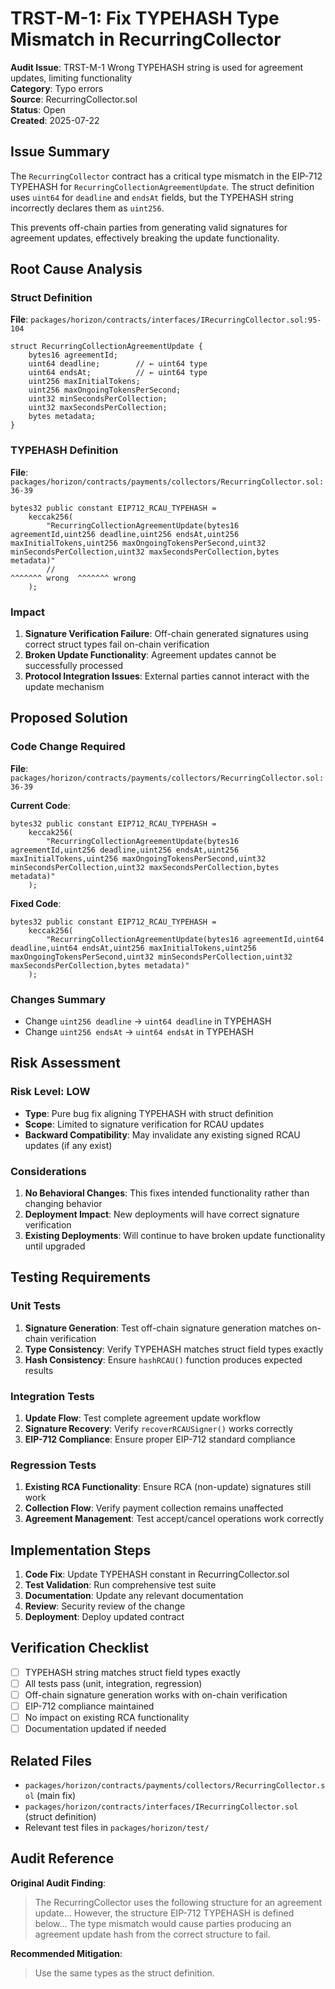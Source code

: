 # TRST-M-1: Fix TYPEHASH Type Mismatch in RecurringCollector

**Audit Issue**: TRST-M-1 Wrong TYPEHASH string is used for agreement updates, limiting functionality  
**Category**: Typo errors  
**Source**: RecurringCollector.sol  
**Status**: Open  
**Created**: 2025-07-22

## Issue Summary

The `RecurringCollector` contract has a critical type mismatch in the EIP-712 TYPEHASH for `RecurringCollectionAgreementUpdate`. The struct definition uses `uint64` for `deadline` and `endsAt` fields, but the TYPEHASH string incorrectly declares them as `uint256`.

This prevents off-chain parties from generating valid signatures for agreement updates, effectively breaking the update functionality.

## Root Cause Analysis

### Struct Definition
**File**: `packages/horizon/contracts/interfaces/IRecurringCollector.sol:95-104`

```solidity
struct RecurringCollectionAgreementUpdate {
    bytes16 agreementId;
    uint64 deadline;        // ← uint64 type
    uint64 endsAt;          // ← uint64 type
    uint256 maxInitialTokens;
    uint256 maxOngoingTokensPerSecond;
    uint32 minSecondsPerCollection;
    uint32 maxSecondsPerCollection;
    bytes metadata;
}
```

### TYPEHASH Definition
**File**: `packages/horizon/contracts/payments/collectors/RecurringCollector.sol:36-39`

```solidity
bytes32 public constant EIP712_RCAU_TYPEHASH =
    keccak256(
        "RecurringCollectionAgreementUpdate(bytes16 agreementId,uint256 deadline,uint256 endsAt,uint256 maxInitialTokens,uint256 maxOngoingTokensPerSecond,uint32 minSecondsPerCollection,uint32 maxSecondsPerCollection,bytes metadata)"
        //                                                      ^^^^^^^ wrong  ^^^^^^^ wrong
    );
```

### Impact
1. **Signature Verification Failure**: Off-chain generated signatures using correct struct types fail on-chain verification
2. **Broken Update Functionality**: Agreement updates cannot be successfully processed
3. **Protocol Integration Issues**: External parties cannot interact with the update mechanism

## Proposed Solution

### Code Change Required
**File**: `packages/horizon/contracts/payments/collectors/RecurringCollector.sol:36-39`

**Current Code**:
```solidity
bytes32 public constant EIP712_RCAU_TYPEHASH =
    keccak256(
        "RecurringCollectionAgreementUpdate(bytes16 agreementId,uint256 deadline,uint256 endsAt,uint256 maxInitialTokens,uint256 maxOngoingTokensPerSecond,uint32 minSecondsPerCollection,uint32 maxSecondsPerCollection,bytes metadata)"
    );
```

**Fixed Code**:
```solidity
bytes32 public constant EIP712_RCAU_TYPEHASH =
    keccak256(
        "RecurringCollectionAgreementUpdate(bytes16 agreementId,uint64 deadline,uint64 endsAt,uint256 maxInitialTokens,uint256 maxOngoingTokensPerSecond,uint32 minSecondsPerCollection,uint32 maxSecondsPerCollection,bytes metadata)"
    );
```

### Changes Summary
- Change `uint256 deadline` → `uint64 deadline` in TYPEHASH
- Change `uint256 endsAt` → `uint64 endsAt` in TYPEHASH

## Risk Assessment

### Risk Level: **LOW**
- **Type**: Pure bug fix aligning TYPEHASH with struct definition
- **Scope**: Limited to signature verification for RCAU updates
- **Backward Compatibility**: May invalidate any existing signed RCAU updates (if any exist)

### Considerations
1. **No Behavioral Changes**: This fixes intended functionality rather than changing behavior
2. **Deployment Impact**: New deployments will have correct signature verification
3. **Existing Deployments**: Will continue to have broken update functionality until upgraded

## Testing Requirements

### Unit Tests
1. **Signature Generation**: Test off-chain signature generation matches on-chain verification
2. **Type Consistency**: Verify TYPEHASH matches struct field types exactly
3. **Hash Consistency**: Ensure `hashRCAU()` function produces expected results

### Integration Tests
1. **Update Flow**: Test complete agreement update workflow
2. **Signature Recovery**: Verify `recoverRCAUSigner()` works correctly
3. **EIP-712 Compliance**: Ensure proper EIP-712 standard compliance

### Regression Tests
1. **Existing RCA Functionality**: Ensure RCA (non-update) signatures still work
2. **Collection Flow**: Verify payment collection remains unaffected
3. **Agreement Management**: Test accept/cancel operations work correctly

## Implementation Steps

1. **Code Fix**: Update TYPEHASH constant in RecurringCollector.sol
2. **Test Validation**: Run comprehensive test suite
3. **Documentation**: Update any relevant documentation
4. **Review**: Security review of the change
5. **Deployment**: Deploy updated contract

## Verification Checklist

- [ ] TYPEHASH string matches struct field types exactly
- [ ] All tests pass (unit, integration, regression)
- [ ] Off-chain signature generation works with on-chain verification
- [ ] EIP-712 compliance maintained
- [ ] No impact on existing RCA functionality
- [ ] Documentation updated if needed

## Related Files

- `packages/horizon/contracts/payments/collectors/RecurringCollector.sol` (main fix)
- `packages/horizon/contracts/interfaces/IRecurringCollector.sol` (struct definition)
- Relevant test files in `packages/horizon/test/`

## Audit Reference

**Original Audit Finding**:
> The RecurringCollector uses the following structure for an agreement update... However, the structure EIP-712 TYPEHASH is defined below... The type mismatch would cause parties producing an agreement update hash from the correct structure to fail.

**Recommended Mitigation**: 
> Use the same types as the struct definition.